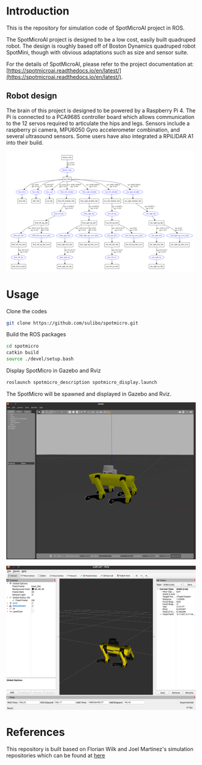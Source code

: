 # Introduction 

This is the repository for simulation code of SpotMicroAI project in ROS.

The SpotMicroAI project is designed to be a low cost, easily built quadruped robot. The design is roughly based off of Boston Dynamics quadruped robot SpotMini, though with obvious adaptations such as size and sensor suite.

For the details of SpotMicroAI, please refer to the project documentation at: [https://spotmicroai.readthedocs.io/en/latest/](https://spotmicroai.readthedocs.io/en/latest/). 

## Robot design

The brain of this project is designed to be powered by a Raspberry Pi 4. The Pi is connected to a PCA9685 controller board which allows communication to the 12 servos required to articulate the hips and legs. Sensors include a raspberry pi camera, MPU6050 Gyro accelerometer combination, and several ultrasound sensors. Some users have also integrated a RPiLIDAR A1 into their build.


![spotmicro_urdf](./doc/spotmicro_urdf.png)

# Usage 

Clone the codes

```bash
git clone https://github.com/sulibo/spotmicro.git
```

Build the ROS packages

```bash
cd spotmicro
catkin build
source ./devel/setup.bash
```

Display SpotMicro in Gazebo and Rviz 
```bash
roslaunch spotmicro_description spotmicro_display.launch
```

The SpotMicro will be spawned and displayed in Gazebo and Rviz. 


![spotmicro_gazebo](./doc/spotmicro_gazebo.png)

![spotmicro_rviz](./doc/spotmicro_rviz.png)

# References 

This repository is built based on Florian Wilk and Joel Martinez's simulation repositories which can be found at [here](https://gitlab.com/custom_robots/spotmicroai/simulation/-/tree/master/)
